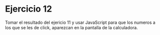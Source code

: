 # Ejercicio 12

Tomar el resultado del ejericio 11 y usar JavaScript para que los numeros a los que se les de click, aparezcan en la pantalla de la calculadora.

